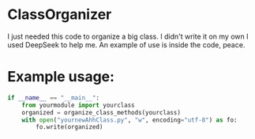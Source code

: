 # ClassOrganizer

I just needed this code to organize a big class. I didn't write it on my own I used DeepSeek to help me. An example of use is inside the code, peace.

# Example usage:
```python
if __name__ == "__main__":
    from yourmodule import yourclass
    organized = organize_class_methods(yourclass)
    with open("yournewAhhClass.py", "w", encoding="utf-8") as fo:
        fo.write(organized)

```